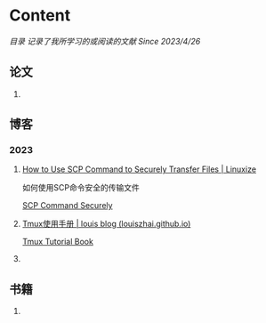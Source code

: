 # Content

*目录	记录了我所学习的或阅读的文献 Since 2023/4/26*

## 论文

1. 

## 博客

### 2023

1. [How to Use SCP Command to Securely Transfer Files | Linuxize](https://linuxize.com/post/how-to-use-scp-command-to-securely-transfer-files/)

   如何使用SCP命令安全的传输文件

   [SCP Command Securely](./BlogNotes/202304/SCP.md)

   

2. [Tmux使用手册 | louis blog (louiszhai.github.io)](http://louiszhai.github.io/2017/09/30/tmux/)

   [Tmux Tutorial Book	](./BlogNotes/202304/tmux.md)



3. 

## 书籍

1. 


